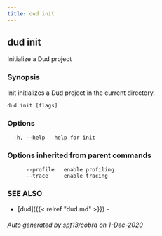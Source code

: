 ```yaml
---
title: dud init
---
```

## dud init

Initialize a Dud project

### Synopsis

Init initializes a Dud project in the current directory.

```
dud init [flags]
```

### Options

```
  -h, --help   help for init
```

### Options inherited from parent commands

```
      --profile   enable profiling
      --trace     enable tracing
```

### SEE ALSO

* [dud]({{< relref "dud.md" >}})	 - 

###### Auto generated by spf13/cobra on 1-Dec-2020
